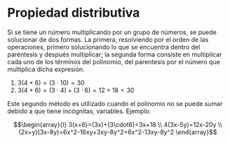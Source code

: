 # Propiedad distributiva

Si se tiene un número multiplicando por un grupo de números, se puede solucionar de dos formas. La primera, resolviendo por el orden de las operaciones, primero solucionando lo que se encuentra dentro del paréntesis y después multiplicar; la segunda forma consiste en multiplicar cada uno de los términos del polinomio, del parentesis por el número que multiplica dicha expresión.

1. $3(4+6)=(3\cdot10)=30$
2. $3(4+6)=(3\cdot4)+(3\cdot6)=12+18=30$

Este segundo método es utilizado cuando el polinomio no se puede sumar debido a que tiene incógnitas, variables. Ejemplo:

$$\begin{array}{l}
3(x+6)=(3x)+(3\cdot6)=3x+18 \\
4(3x-5y)=12x-20y \\
(2x+y)(3x-8y)=6x^2-16xy+3xy-8y^2=6x^2-13xy-8y^2
\end{array}$$